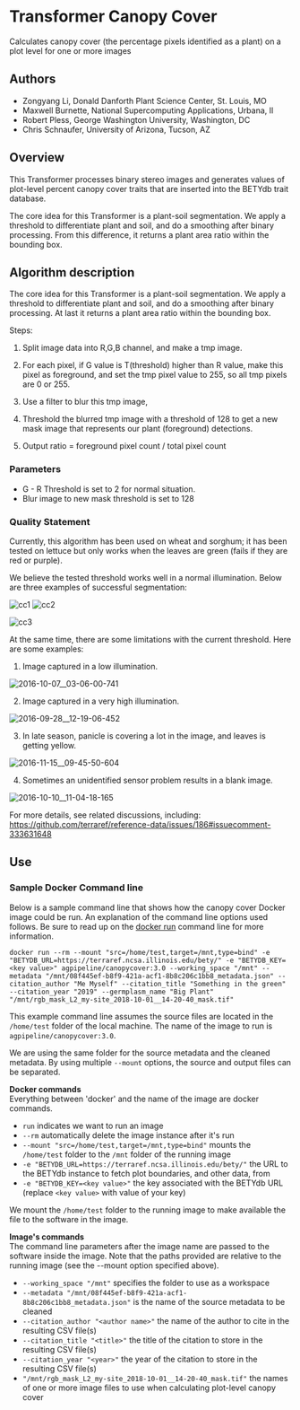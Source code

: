 # Transformer Canopy Cover
Calculates canopy cover (the percentage pixels identified as a plant) on a plot level for one or more images

## Authors

* Zongyang Li, Donald Danforth Plant Science Center, St. Louis, MO
* Maxwell Burnette, National Supercomputing Applications, Urbana, Il
* Robert Pless, George Washington University, Washington, DC
* Chris Schnaufer, University of Arizona, Tucson, AZ

## Overview

This Transformer processes binary stereo images and generates values of plot-level percent canopy cover traits that are inserted into the BETYdb trait database.

 The core idea for this Transformer is a plant-soil segmentation. 
 We apply a threshold to differentiate plant and soil, and do a smoothing after binary processing. 
 From this difference, it returns a plant area ratio within the bounding box.

## Algorithm description

The core idea for this Transformer is a plant-soil segmentation. We apply a threshold to differentiate plant and soil, and do a smoothing after binary processing. At last it returns a plant area ratio within the bounding box.

Steps:

1. Split image data into R,G,B channel, and make a tmp image.

2. For each pixel, if G value is T(threshold) higher than R value, make this pixel as foreground, and set the tmp pixel value to 255, so all tmp pixels are 0 or 255.

3. Use a filter to blur this tmp image,

4. Threshold the blurred tmp image with a threshold of 128 to get a new mask image that represents our plant (foreground) detections.

5. Output ratio = foreground pixel count / total pixel count

### Parameters

* G - R Threshold is set to 2 for normal situation.
* Blur image to new mask threshold is set to 128

### Quality Statement

Currently, this algorithm has been used on wheat and sorghum; it has been tested on lettuce but only works when the leaves are green (fails if they are red or purple).

We believe the tested threshold works well in a normal illumination. Below are three examples of successful segmentation:

![cc1](figures/normal_canopy_cover.png)
![cc2](figures/normal_canopy_cover2.png)

![cc3](figures/normal_canopy_cover3.png)

At the same time, there are some limitations with the current threshold. Here are some examples:

1. Image captured in a low illumination.

![2016-10-07__03-06-00-741](figures/low_illumination.jpg)

2. Image captured in a very high illumination.

![2016-09-28__12-19-06-452](figures/high_illumination.jpg)

3. In late season, panicle is covering a lot in the image, and leaves is getting yellow.

![2016-11-15__09-45-50-604](figures/yellow_plant.jpg)

4. Sometimes an unidentified sensor problem results in a blank image.

![2016-10-10__11-04-18-165](figures/sensor_problem.jpg)

For more details, see related discussions, including: https://github.com/terraref/reference-data/issues/186#issuecomment-333631648


## Use 

### Sample Docker Command line
Below is a sample command line that shows how the canopy cover Docker image could be run.
An explanation of the command line options used follows.
Be sure to read up on the [docker run](https://docs.docker.com/engine/reference/run/) command line for more information.

```docker run --rm --mount "src=/home/test,target=/mnt,type=bind" -e "BETYDB_URL=https://terraref.ncsa.illinois.edu/bety/" -e "BETYDB_KEY=<key value>" agpipeline/canopycover:3.0 --working_space "/mnt" --metadata "/mnt/08f445ef-b8f9-421a-acf1-8b8c206c1bb8_metadata.json" --citation_author "Me Myself" --citation_title "Something in the green" --citation_year "2019" --germplasm_name "Big Plant" "/mnt/rgb_mask_L2_my-site_2018-10-01__14-20-40_mask.tif"```

This example command line assumes the source files are located in the `/home/test` folder of the local machine.
The name of the image to run is `agpipeline/canopycover:3.0`.

We are using the same folder for the source metadata and the cleaned metadata.
By using multiple `--mount` options, the source and output files can be separated.

**Docker commands** \
Everything between 'docker' and the name of the image are docker commands.

- `run` indicates we want to run an image
- `--rm` automatically delete the image instance after it's run
- `--mount "src=/home/test,target=/mnt,type=bind"` mounts the `/home/test` folder to the `/mnt` folder of the running image
- `-e "BETYDB_URL=https://terraref.ncsa.illinois.edu/bety/"` the URL to the BETYdb instance to fetch plot boundaries, and other data, from
- `-e "BETYDB_KEY=<key value>"` the key associated with the BETYdb URL (replace `<key value>` with value of your key)

We mount the `/home/test` folder to the running image to make available the file to the software in the image.

**Image's commands** \
The command line parameters after the image name are passed to the software inside the image.
Note that the paths provided are relative to the running image (see the --mount option specified above).

- `--working_space "/mnt"` specifies the folder to use as a workspace
- `--metadata "/mnt/08f445ef-b8f9-421a-acf1-8b8c206c1bb8_metadata.json"` is the name of the source metadata to be cleaned
- `--citation_author "<author name>"` the name of the author to cite in the resulting CSV file(s)
- `--citation_title "<title>"` the title of the citation to store in the resulting CSV file(s)
- `--citation_year "<year>"` the year of the citation to store in the resulting CSV file(s)
- `"/mnt/rgb_mask_L2_my-site_2018-10-01__14-20-40_mask.tif"` the names of one or more image files to use when calculating plot-level canopy cover
